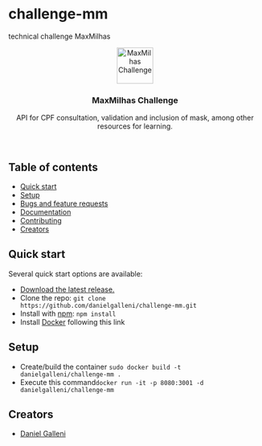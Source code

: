 # challenge-mm
technical challenge MaxMilhas

<p align="center">
  <a href="https://www.maxmilhas.com.br/">
    <img src="https://assets.maxmilhas.com.br/f0c0c10e7e14/site/img/logo.png" alt="MaxMilhas Challenge" height=72>
  </a>

  <h3 align="center">MaxMilhas Challenge</h3>

  <p align="center">
    API for CPF consultation, validation and inclusion of mask, among other resources for learning.
  </p>
</p>
<br>

## Table of contents

- [Quick start](#quick-start)
- [Setup](#setup)
- [Bugs and feature requests](#bugs-and-feature-requests)
- [Documentation](#documentation)
- [Contributing](#contributing)
- [Creators](#creators)

## Quick start

Several quick start options are available:

- [Download the latest release.](https://github.com/danielgalleni/challenge-mm.git)
- Clone the repo: `git clone https://github.com/danielgalleni/challenge-mm.git`
- Install with [npm](https://www.npmjs.com/): `npm install`
- Install [Docker](https://docs.docker.com/engine/installation/linux/docker-ce/ubuntu/#os-requirements) following this link

## Setup
- Create/build the container `sudo docker build -t danielgalleni/challenge-mm .`
- Execute this command`docker run -it -p 8080:3001 -d danielgalleni/challenge-mm`

## Creators
- [Daniel Galleni](https://github.com/danielgalleni/)